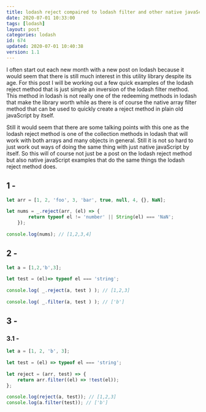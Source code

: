 ```yaml
---
title: lodash reject compaired to lodash filter and other native javaScript options
date: 2020-07-01 10:33:00
tags: [lodash]
layout: post
categories: lodash
id: 674
updated: 2020-07-01 10:40:38
version: 1.1
---
```


I often start out each new month with a new post on lodash because it would seem that there is still much interest in this utility library despite its age. For this post I will be working out a few quick examples of the lodash reject method that is just simple an inversion of the lodash filter method. This method in lodash is not really one of the redeeming methods in lodash that make the library worth while as there is of course the native array filter method that can be used to quickly create a reject method in plain old javaScript by itself.

Still it would seem that there are some talking points with this one as the lodash reject method is one of the collection methods in lodash that will work with both arrays and many objects in general. Still it is not so hard to just work out ways of doing the same thing with just native javaScript by itself. So this will of course not just be a post on the lodash reject method but also native javaScript examples that do the same things the lodash reject method does. 

<!-- more -->


## 1 - 

```js
let arr = [1, 2, 'foo', 3, 'bar', true, null, 4, {}, NaN];
 
let nums = _.reject(arr, (el) => {
        return typeof el != 'number' || String(el) === 'NaN';
    });
 
console.log(nums); // [1,2,3,4]
```

## 2 - 

```js
let a = [1,2,'b',3];
 
let test = (el)=> typeof el === 'string';
 
console.log( _.reject(a, test ) ); // [1,2,3]
 
console.log( _.filter(a, test ) ); // ['b']
```

## 3 - 

### 3.1 -

```js
let a = [1, 2, 'b', 3];
 
let test = (el) => typeof el === 'string';
 
let reject = (arr, test) => {
    return arr.filter((el) => !test(el));
};
 
console.log(reject(a, test)); // [1,2,3]
console.log(a.filter(test)); // ['b']
```